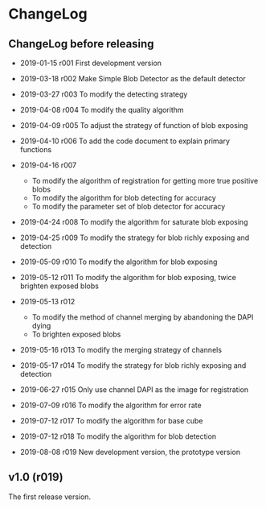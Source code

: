 # ChangeLog

## ChangeLog before releasing

* 2019-01-15 r001 First development version

* 2019-03-18 r002 Make Simple Blob Detector as the default detector

* 2019-03-27 r003 To modify the detecting strategy

* 2019-04-08 r004 To modify the quality algorithm

* 2019-04-09 r005 To adjust the strategy of function of blob exposing

* 2019-04-10 r006 To add the code document to explain primary functions

* 2019-04-16 r007
  * To modify the algorithm of registration for getting more true positive blobs                
  * To modify the algorithm for blob detecting for accuracy
  * To modify the parameter set of blob detector for accuracy

* 2019-04-24 r008 To modify the algorithm for saturate blob exposing

* 2019-04-25 r009 To modify the strategy for blob richly exposing and detection

* 2019-05-09 r010 To modify the algorithm for blob exposing

* 2019-05-12 r011 To modify the algorithm for blob exposing, twice brighten exposed blobs

* 2019-05-13 r012
  * To modify the method of channel merging by abandoning the DAPI dying
  * To brighten exposed blobs

* 2019-05-16 r013 To modify the merging strategy of channels

* 2019-05-17 r014 To modify the strategy for blob richly exposing and detection

* 2019-06-27 r015 Only use channel DAPI as the image for registration

* 2019-07-09 r016 To modify the algorithm for error rate

* 2019-07-12 r017 To modify the algorithm for base cube

* 2019-07-12 r018 To modify the algorithm for blob detection

* 2019-08-08 r019 New development version, the prototype version

## v1.0 (r019)
The first release version.
